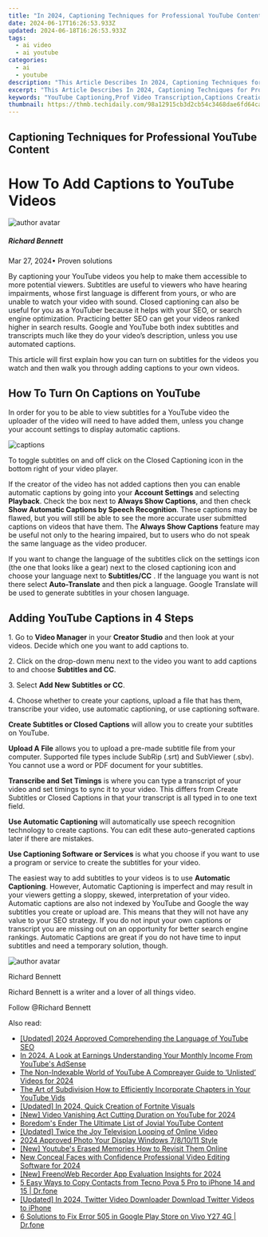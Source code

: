 ```yaml
---
title: "In 2024, Captioning Techniques for Professional YouTube Content"
date: 2024-06-17T16:26:53.933Z
updated: 2024-06-18T16:26:53.933Z
tags:
  - ai video
  - ai youtube
categories:
  - ai
  - youtube
description: "This Article Describes In 2024, Captioning Techniques for Professional YouTube Content"
excerpt: "This Article Describes In 2024, Captioning Techniques for Professional YouTube Content"
keywords: "YouTube Captioning,Prof Video Transcription,Captions Creation,Subtitle Artistry,Vlog Captioning Tips,Professional Captioning,Captioning Strategies"
thumbnail: https://thmb.techidaily.com/98a12915cb3d2cb54c3468dae6fd64cafa98af7144806238fd48ac7236bdda16.jpg
---
```


## Captioning Techniques for Professional YouTube Content

# How To Add Captions to YouTube Videos

![author avatar](https://images.wondershare.com/filmora/article-images/richard-bennett.jpg)

##### Richard Bennett

 Mar 27, 2024• Proven solutions

By captioning your YouTube videos you help to make them accessible to more potential viewers. Subtitles are useful to viewers who have hearing impairments, whose first language is different from yours, or who are unable to watch your video with sound. Closed captioning can also be useful for you as a YouTuber because it helps with your SEO, or search engine optimization. Practicing better SEO can get your videos ranked higher in search results. Google and YouTube both index subtitles and transcripts much like they do your video’s description, unless you use automated captions.

This article will first explain how you can turn on subtitles for the videos you watch and then walk you through adding captions to your own videos.

## How To Turn On Captions on YouTube

In order for you to be able to view subtitles for a YouTube video the uploader of the video will need to have added them, unless you change your account settings to display automatic captions.

![captions](https://images.wondershare.com/filmora/article-images/captions-how-to-turn-on.JPG)

To toggle subtitles on and off click on the Closed Captioning icon in the bottom right of your video player.

If the creator of the video has not added captions then you can enable automatic captions by going into your **Account Settings** and selecting **Playback**. Check the box next to **Always Show Captions**, and then check   **Show Automatic Captions by Speech Recognition**. These captions may be flawed, but you will still be able to see the more accurate user submitted captions on videos that have them. The **Always Show Captions** feature may be useful not only to the hearing impaired, but to users who do not speak the same language as the video producer.

If you want to change the language of the subtitles click on the settings icon (the one that looks like a gear) next to the closed captioning icon and choose your language next to   **Subtitles/CC** . If the language you want is not there select **Auto-Translate**  and then pick a language. Google Translate will be used to generate subtitles in your chosen language.

## Adding YouTube Captions in 4 Steps

1\. Go to **Video Manager** in your **Creator Studio** and then look at your videos. Decide which one you want to add captions to.

2\. Click on the drop-down menu next to the video you want to add captions to and choose **Subtitles and CC**.

3\. Select **Add New** **Subtitles or CC**.

4\. Choose whether to create your captions, upload a file that has them, transcribe your video, use automatic captioning, or use captioning software.

**Create Subtitles or Closed Captions** will allow you to create your subtitles on YouTube.

**Upload A File** allows you to upload a pre-made subtitle file from your computer. Supported file types include SubRip (.srt) and SubViewer (.sbv). You cannot use a word or PDF document for your subtitles.

**Transcribe and Set Timings** is where you can type a transcript of your video and set timings to sync it to your video. This differs from Create Subtitles or Closed Captions in that your transcript is all typed in to one text field.

**Use Automatic Captioning** will automatically use speech recognition technology to create captions. You can edit these auto-generated captions later if there are mistakes.

**Use Captioning Software or Services** is what you choose if you want to use a program or service to create the subtitles for your video.

The easiest way to add subtitles to your videos is to use **Automatic Captioning**. However, Automatic Captioning is imperfect and may result in your viewers getting a sloppy, skewed, interpretation of your video. Automatic captions are also not indexed by YouTube and Google the way subtitles you create or upload are. This means that they will not have any value to your SEO strategy. If you do not input your own captions or transcript you are missing out on an opportunity for better search engine rankings. Automatic Captions are great if you do not have time to input subtitles and need a temporary solution, though.

![author avatar](https://images.wondershare.com/filmora/article-images/richard-bennett.jpg)

Richard Bennett

Richard Bennett is a writer and a lover of all things video.

Follow @Richard Bennett


<ins class="adsbygoogle"
     style="display:block"
     data-ad-format="autorelaxed"
     data-ad-client="ca-pub-7571918770474297"
     data-ad-slot="1223367746"></ins>



<ins class="adsbygoogle"
     style="display:block"
     data-ad-client="ca-pub-7571918770474297"
     data-ad-slot="8358498916"
     data-ad-format="auto"
     data-full-width-responsive="true"></ins>

<span class="atpl-alsoreadstyle">Also read:</span>
<div><ul>
<li><a href="https://youtube-docs.techidaily.com/ed-2024-approved-comprehending-the-language-of-youtube-seo/"><u>[Updated] 2024 Approved  Comprehending the Language of YouTube SEO</u></a></li>
<li><a href="https://youtube-docs.techidaily.com/24-a-look-at-earnings-understanding-your-monthly-income-from-youtubes-adsense/"><u>In 2024, A Look at Earnings  Understanding Your Monthly Income From YouTube's AdSense</u></a></li>
<li><a href="https://youtube-docs.techidaily.com/on-indexable-world-of-youtube-a-compreayer-guide-to-unlisted-videos-for-2024/"><u>The Non-Indexable World of YouTube  A Compreayer Guide to ‘Unlisted’ Videos for 2024</u></a></li>
<li><a href="https://youtube-docs.techidaily.com/rt-of-subdivision-how-to-efficiently-incorporate-chapters-in-your-youtube-vids/"><u>The Art of Subdivision  How to Efficiently Incorporate Chapters in Your YouTube Vids</u></a></li>
<li><a href="https://youtube-docs.techidaily.com/ed-in-2024-quick-creation-of-fortnite-visuals/"><u>[Updated] In 2024, Quick Creation of Fortnite Visuals</u></a></li>
<li><a href="https://youtube-docs.techidaily.com/ideo-vanishing-act-cutting-duration-on-youtube-for-2024/"><u>[New] Video Vanishing Act  Cutting Duration on YouTube for 2024</u></a></li>
<li><a href="https://youtube-docs.techidaily.com/oms-ender-the-ultimate-list-of-jovial-youtube-content/"><u>Boredom's Ender  The Ultimate List of Jovial YouTube Content</u></a></li>
<li><a href="https://eaxpv-info.techidaily.com/updated-twice-the-joy-television-looping-of-online-video/"><u>[Updated] Twice the Joy  Television Looping of Online Video</u></a></li>
<li><a href="https://screen-mirroring-recording.techidaily.com/2024-approved-photo-your-display-windows-781011-style/"><u>2024 Approved  Photo Your Display  Windows 7/8/10/11 Style</u></a></li>
<li><a href="https://facebook-record-videos.techidaily.com/new-youtubes-erased-memories-how-to-revisit-them-online/"><u>[New] Youtube's Erased Memories  How to Revisit Them Online</u></a></li>
<li><a href="https://ai-video-apps.techidaily.com/new-conceal-faces-with-confidence-professional-video-editing-software-for-2024/"><u>New Conceal Faces with Confidence Professional Video Editing Software for 2024</u></a></li>
<li><a href="https://screen-sharing-recording.techidaily.com/new-freenoweb-recorder-app-evaluation-insights-for-2024/"><u>[New] FreenoWeb Recorder App Evaluation Insights for 2024</u></a></li>
<li><a href="https://blog-min.techidaily.com/5-easy-ways-to-copy-contacts-from-tecno-pova-5-pro-to-iphone-14-and-15-drfone-by-drfone-transfer-from-android-transfer-from-android/"><u>5 Easy Ways to Copy Contacts from Tecno Pova 5 Pro to iPhone 14 and 15 | Dr.fone</u></a></li>
<li><a href="https://twitter-videos.techidaily.com/updated-in-2024-twitter-video-downloader-download-twitter-videos-to-iphone/"><u>[Updated] In 2024, Twitter Video Downloader  Download Twitter Videos to iPhone</u></a></li>
<li><a href="https://howto.techidaily.com/6-solutions-to-fix-error-505-in-google-play-store-on-vivo-y27-4g-drfone-by-drfone-fix-android-problems-fix-android-problems/"><u>6 Solutions to Fix Error 505 in Google Play Store on Vivo Y27 4G | Dr.fone</u></a></li>
</ul></div>
